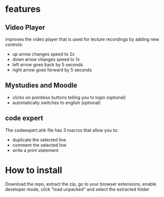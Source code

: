 # features

## Video Player
improves the video player that is used for lecture recordings by adding new controls:

- up arrow changes speed to 2x
- down arrow changes speed to 1x
- left arrow goes back by 5 seconds
- right arrow goes forward by 5 seconds

## Mystudies and Moodle
- clicks on pointless buttons telling you to login (optional)
- automatically switches to english (optional)


## code expert
The codeexpert.ahk file has 3 macros that allow you to:
- duplicate the selected line
- comment the selected line
- write a print statement


# How to install
Download the repo, extract the zip, go to your browser extensions, enable developer mode, click "load unpacked" and select the extracted folder